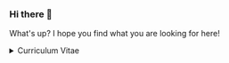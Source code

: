 ### Hi there 👋

What's up? I hope you find what you are looking for here! 

<details>
<summary>Curriculum Vitae</summary>
  
**Request**

```graphql
{
  me {
    name
    positions(first: 3, orderBy: RECENT) {
      data {
        title
        startDate
        company {
          name
        }
      }
    }
    languagesOfExpertise(first: 3 orderBy: EXPERIENCE)
  }
}
```


**Response**

```json
{
  "me": {
    "name": "Oscar Roth Andersen",
    "positions": {
      "data": [
        {
          "title": "Senior Engineering Manager",
          "startDate": "2025-06-01",
          "company": {
            "name": "Corti"
          }
        },
        {
          "title": "Engineering Manager",
          "startDate": "2022-01-01",
          "company": {
            "name": "Awaze"
          }
        },
        {
          "title": "Technological Lead",
          "startDate": "2020-05-01",
          "company": {
            "name": "Clio"
          }
        },
      ],
    },
    "languagesOfExpertise": [
      "Python",
      "JavaScript",
      "PHP"
    ]
  }
}
```

</details

<!--
**Odder/Odder** is a ✨ _special_ ✨ repository because its `README.md` (this file) appears on your GitHub profile.

Here are some ideas to get you started:

- 🔭 I’m currently working on ...
- 🌱 I’m currently learning ...
- 👯 I’m looking to collaborate on ...
- 🤔 I’m looking for help with ...
- 💬 Ask me about ...
- 📫 How to reach me: ...
- 😄 Pronouns: ...
- ⚡ Fun fact: ...
-->
